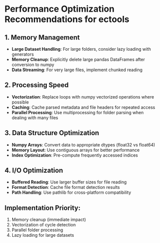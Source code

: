 # Performance Optimization Recommendations for ectools

## 1. Memory Management
- **Large Dataset Handling**: For large folders, consider lazy loading with generators
- **Memory Cleanup**: Explicitly delete large pandas DataFrames after conversion to numpy
- **Data Streaming**: For very large files, implement chunked reading

## 2. Processing Speed
- **Vectorization**: Replace loops with numpy vectorized operations where possible
- **Caching**: Cache parsed metadata and file headers for repeated access
- **Parallel Processing**: Use multiprocessing for folder parsing when dealing with many files

## 3. Data Structure Optimization
- **Numpy Arrays**: Convert data to appropriate dtypes (float32 vs float64)
- **Memory Layout**: Use contiguous arrays for better performance
- **Index Optimization**: Pre-compute frequently accessed indices

## 4. I/O Optimization
- **Buffered Reading**: Use larger buffer sizes for file reading
- **Format Detection**: Cache file format detection results
- **Path Handling**: Use pathlib for cross-platform compatibility

## Implementation Priority:
1. Memory cleanup (immediate impact)
2. Vectorization of cycle detection
3. Parallel folder processing
4. Lazy loading for large datasets
